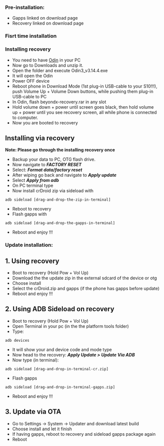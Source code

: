 ### Pre-installation:
* Gapps linked on download page
* Recovery linked on download page

### Fisrt time installation
### Installing recovery 
* You need to have [Odin](https://drive.google.com/file/d/1-tk7QBvxc8ixuU7XrGiGmNAjqspaliLv/view?usp=drive_link) in your PC
* Now go to Downloads and unzip it. 
* Open the folder and execute Odin3_v3.14.4.exe
* It will open the Odin
* Power OFF device
* Reboot phone in Download Mode (1st plug-in USB-cable to your S10!!!), push Volume Up + Volume Down buttons, while pushing them plug-in USB-cable to PC
* In Odin, flash beyondx-recovery.rar in any slot
* Hold volume down + power until screen goes black, then hold volume up + power until you see recovery screen, all while phone is connected to computer.
* Now you are booted to recovery

## Installing via recovery
**Note: Please go through the installing recovery once**
* Backup your data to PC, OTG flash drive.
* Now navigate to ***FACTORY RESET***
* Select: ***Format data/factory reset***
* After wiping go back and navigate to ***Apply update***
* Select  ***Apply from adb***
* On PC terminal type
* Now install crDroid zip via sideload with

```
adb sideload [drag-and-drop-the-zip-in-terminal]
```
* Reboot to recovery
* Flash gapps with

```
adb sideload [drag-and-drop-the-gapps-in-terminal]
```
* Reboot and enjoy !!!

### Update installation:
## 1. Using recovery
* Boot to recovery (Hold Pow + Vol Up)
* Download the the update zip in the external sdcard of the device or otg
* Choose install 
* Select the crDroid.zip and gapps (if the phone has gapps before update)
* Reboot and enjoy !!!

## 2. Using ADB Sideload on recovery 
* Boot to recovery (Hold Pow + Vol Up)
* Open Terminal in your pc (in the the platform tools folder)
* Type:

```
adb devices
```
* It will show your and device code and mode type
* Now head to the recovery: ***Apply Update > Update Via ADB***
* Now type (in terminal):

```
adb sideload [drag-and-drop-in-terminal-cr.zip]
```

* Flash gapps
```
adb sideload [drag-and-drop-in-terminal-gapps.zip]
```
* Reboot and enjoy !!!

## 3. Update via OTA
* Go to Settings -> System -> Updater and download latest build
* Choose install and let it finish
* If having gapps, reboot to recovery and sideload gapps package again
* Reboot